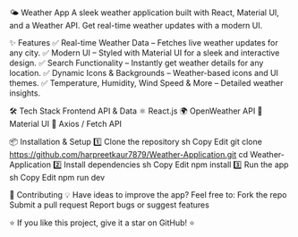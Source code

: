 🌤️ Weather App
A sleek weather application built with React, Material UI, and a Weather API. Get real-time weather updates with a modern UI.

✨ Features
✅ Real-time Weather Data – Fetches live weather updates for any city.
✅ Modern UI – Styled with Material UI for a sleek and interactive design.
✅ Search Functionality – Instantly get weather details for any location.
✅ Dynamic Icons & Backgrounds – Weather-based icons and UI themes.
✅ Temperature, Humidity, Wind Speed & More – Detailed weather insights.

🛠️ Tech Stack
Frontend	API & Data
⚛️ React.js	🌍 OpenWeather API 
🎨 Material UI	🔄 Axios / Fetch API

📦 Installation & Setup
1️⃣ Clone the repository
sh
Copy
Edit
git clone https://github.com/harpreetkaur7879/Weather-Application.git
cd Weather-Application
2️⃣ Install dependencies
sh
Copy
Edit
npm install
3️⃣ Run the app
sh
Copy
Edit
npm run dev

🤝 Contributing
💡 Have ideas to improve the app? Feel free to:
Fork the repo
Submit a pull request
Report bugs or suggest features

⭐ If you like this project, give it a star on GitHub! ⭐
